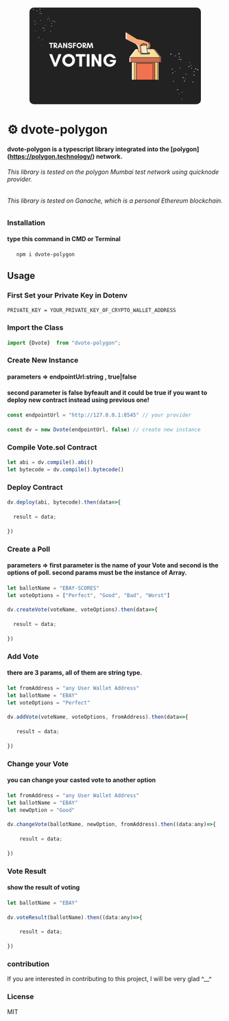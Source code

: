 <p style="text-align:center;">
  <img style="border-radius:10px;" src="asset/header/header.png" width="400px" alt="header.png">
</p>

# ⚙️ dvote-polygon

#### dvote-polygon is a typescript library integrated into the     [polygon] (https://polygon.technology/) network.

###### This library is tested on the polygon Mumbai test network using quicknode provider.
###### This library is tested on Ganache, which is a personal Ethereum blockchain.


### Installation
#### type this command in CMD or Terminal
```bash
   npm i dvote-polygon
```

## Usage
### First Set your Private Key in Dotenv
```env
PRIVATE_KEY = YOUR_PRIVATE_KEY_OF_CRYPTO_WALLET_ADDRESS
```

### Import the Class
```js
import {Dvote}  from "dvote-polygon";
```

### Create New Instance
#### parameters => endpointUrl:string , true|false
#### second parameter is false byfeault and it could be true if you want to deploy new contract instead using previous one!
```js
const endpointUrl = "http://127.0.0.1:8545" // your provider

const dv = new Dvote(endpointUrl, false) // create new instance
```

### Compile Vote.sol Contract
```js
let abi = dv.compile().abi()
let bytecode = dv.compile().bytecode()
```

### Deploy Contract
```js
dv.deploy(abi, bytecode).then(data=>{

  result = data;

})
```

### Create a Poll
#### parameters => first parameter is the name of your Vote and second is the options of poll. second params must be the instance of Array.
```js
let ballotName = "EBAY-SCORES"
let voteOptions = ["Perfect", "Good", "Bad", "Worst"]

dv.createVote(voteName, voteOptions).then(data=>{

  result = data;

})
```

### Add Vote
#### there are 3 params, all of them are string type.
```js
let fromAddress = "any User Wallet Address"
let ballotName = "EBAY"
let voteOptions = "Perfect"

dv.addVote(voteName, voteOptions, fromAddress).then(data=>{

   result = data;
    
})
```

### Change your Vote
#### you can change your casted vote to another option
```js
let fromAddress = "any User Wallet Address"
let ballotName = "EBAY"
let newOption = "Good"

dv.changeVote(ballotName, newOption, fromAddress).then((data:any)=>{

    result = data;

})
```

### Vote Result
#### show the result of voting
```js
let ballotName = "EBAY"

dv.voteResult(ballotName).then((data:any)=>{

    result = data;

})
```

### contribution
If you are interested in contributing to this project, I will be very glad ^__^

### License
MIT

